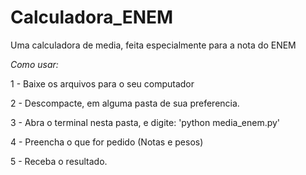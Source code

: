 # Calculadora_ENEM
Uma calculadora de media, feita especialmente para a nota do ENEM<p>

_Como usar:_<p>

1 - Baixe os arquivos para o seu computador<p>
2 - Descompacte, em alguma pasta de sua preferencia.<p>
3 - Abra o terminal nesta pasta, e digite: 'python media_enem.py'<p>
4 - Preencha o que for pedido (Notas e pesos)<p>
5 - Receba o resultado.<p>


